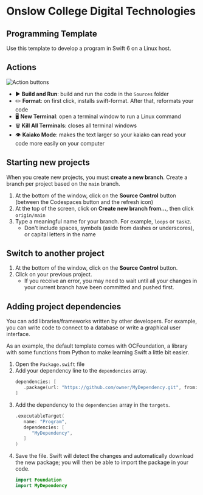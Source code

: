 # Onslow College Digital Technologies

## Programming Template

Use this template to develop a program in Swift 6 on a Linux host.

## Actions

![Action buttons](.devcontainer/actions.jpg)

- ▶️ **Build and Run**: build and run the code in the `Sources` folder
- ✏️ **Format**: on first click, installs swift-format. After that, reformats your code
- 🖥️ **New Terminal**: open a terminal window to run a Linux command
- 🗑️ **Kill All Terminals**: closes all terminal windows
- 👁️ **Kaiako Mode**: makes the text larger so your kaiako can read your code more easily on your computer

## Starting new projects

When you create new projects, you must **create a new branch**. Create a branch per project based on the `main` branch.

1. At the bottom of the window, click on the **Source Control** button (between the Codespaces button and the refresh icon)
2. At the top of the screen, click on **Create new branch from…**, then click `origin/main`
3. Type a meaningful name for your branch. For example, `loops` or `task2`.
   - Don't include spaces, symbols (aside from dashes or underscores), or capital letters in the name

## Switch to another project

1. At the bottom of the window, click on the **Source Control** button.
2. Click on your previous project.
   - If you receive an error, you may need to wait until all your changes in your current branch have been committed and pushed first.

## Adding project dependencies

You can add libraries/frameworks written by other developers. For example, you can write code to connect to a database or write a graphical user interface.

As an example, the default template comes with OCFoundation, a library with some functions from Python to make learning Swift a little bit easier.

1. Open the `Package.swift` file
2. Add your dependency line to the `dependencies` array.
   ```swift
   dependencies: [
      .package(url: "https://github.com/owner/MyDependency.git", from: "1.0.0")
   ]
   ```
3. Add the dependency to the `dependencies` array in the `targets`.
   ```swift
   .executableTarget(
      name: "Program",
      dependencies: [
         "MyDependency",
      ]
   )
   ```
4. Save the file. Swift will detect the changes and automatically download the new package; you will then be able to import the package in your code.
   ```swift
   import Foundation
   import MyDependency
   ```